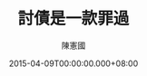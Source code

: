 ---
issue: 116
title: 討債是一款罪過
author: 陳憲國
date: 2015-04-09T00:00:00.000+08:00
topic: 新知
difficulty: 1
wikidata: Q98095469
wikidata_link: https://www.wikidata.org/wiki/Q98095469
author_wikidata_link: https://www.wikidata.org/wiki/Q98096340
author_wikidata: Q98096340
---